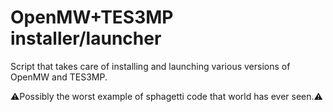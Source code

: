 # OpenMW+TES3MP installer/launcher
Script that takes care of installing and launching various versions of OpenMW and TES3MP.

:warning:Possibly the worst example of sphagetti code that world has ever seen.:warning:

